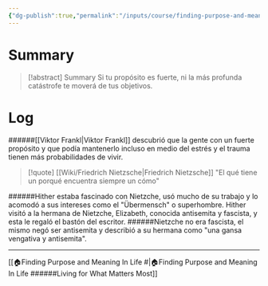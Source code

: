 ```yaml
---
{"dg-publish":true,"permalink":"/inputs/course/finding-purpose-and-meaning-in-life-living-for-what-matters-most/a-story-nietzche-s-walking-stick/"}
---
```


# Summary
>[!abstract] Summary
> Si tu propósito es fuerte, ni la más profunda catástrofe te moverá de tus objetivos.

# Log
   ######[[Viktor Frankl\|Viktor Frankl]] descubrió que la gente con un fuerte propósito y que podía mantenerlo incluso en medio del estrés y el trauma tienen más probabilidades de vivir.
   > [!quote] [[Wiki/Friedrich Nietzsche\|Friedrich Nietzsche]]
   > "El qué tiene un porqué encuentra siempre un cómo"
   
######Hither estaba fascinado con Nietzche, usó mucho de su trabajo y lo acomodó a sus intereses como el "Übermensch" o superhombre. Hither visitó a la hermana de Nietzche, Elizabeth, conocida antisemita y fascista, y esta le regaló el bastón del escritor.
   ######Nietzche no era fascista, el mismo negó ser antisemita y describió a su hermana como "una gansa vengativa y antisemita".

---
[[🏠Finding Purpose and Meaning In Life #\|🏠Finding Purpose and Meaning In Life ######Living for What Matters Most]]